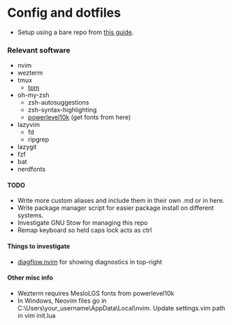 # Config and dotfiles

- Setup using a bare repo from [this guide](https://www.atlassian.com/git/tutorials/dotfiles).

### Relevant software

- nvim
- wezterm
- tmux
  - [tpm](https://github.com/tmux-plugins/tpm)
- oh-my-zsh
  - zsh-autosuggestions
  - zsh-syntax-highlighting
  - [powerlevel10k](https://github.com/romkatv/powerlevel10k) (get fonts from here)
- lazyvim
  - fd
  - ripgrep
- lazygit
- fzf
- bat
- nerdfonts

#### TODO

- Write more custom aliases and include them in their own .md or in here.
- Write package manager script for easier package install on different systems.
- Investigate GNU Stow for managing this repo
- Remap keyboard so held caps lock acts as ctrl

#### Things to investigate

- [diagflow.nvim](https://github.com/dgagn/diagflow.nvim) for showing diagnostics in top-right

#### Other misc info

- Wezterm requires MesloLGS fonts from powerlevel10k
- In Windows, Neovim files go in C:\Users\your_username\AppData\Local\nvim. Update settings.vim path in vim init.lua
